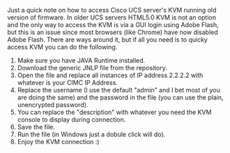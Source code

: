 Just a quick note on how to access Cisco UCS server's KVM running old version of firmware.
In older UCS servers HTML5.0 KVM is not an option and the only way to access the KVM is via a GUI login using Adobe Flash, but this is an issue since most browsers (like Chrome) have now disabled Adobe Flash. There are ways around it, but if all you need is to quicky access KVM you can do the following.

1. Make sure you have JAVA Runtime installed.
2. Download the generic JNLP file from the repository.
3. Open the file and replace all instances of IP address 2.2.2.2 with whatever is your CIMC IP Address.
4. Replace the username (I use the default "admin" and I bet most of you are doing the same) and the password in the file (you can use the plain, unencrypted password).
5. You can replace the "description" with whatever you need the KVM console to display during connection.
6. Save the file.
7. Run the file (in Windows just a dobule click will do).
8. Enjoy the KVM connection :)
